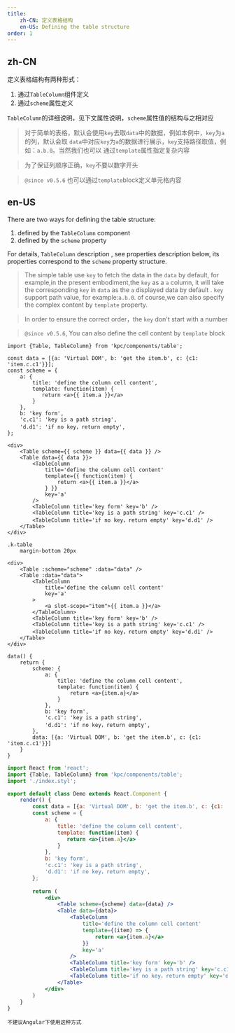 ```yaml
---
title: 
    zh-CN: 定义表格结构
    en-US: Defining the table structure
order: 1
---
```


## zh-CN

定义表格结构有两种形式：

1. 通过`TableColumn`组件定义 
2. 通过`scheme`属性定义

`TableColumn`的详细说明，见下文属性说明，`scheme`属性值的结构与之相对应

> 对于简单的表格，默认会使用`key`去取`data`中的数据，例如本例中，`key`为`a`的列，默认会取
> `data`中对应`key`为`a`的数据进行展示，`key`支持路径取值，例如：`a.b.0`。当然我们也可以
> 通过`template`属性指定复杂内容

> 为了保证列顺序正确，`key`不要以数字开头

> `@since v0.5.6` 也可以通过`template`block定义单元格内容

## en-US

There are two ways for defining the table structure:

1. defined by the `TableColumn` component
2. defined by the `scheme` property

For details, `TableColumn` description , see properties description below, its properties correspond to the `scheme` property structure.

> The simple table use `key` to fetch the data in the `data` by default, for example,in the present embodiment,the `key` as a `a` column, it will take the corresponding `key` in `data` as the `a` displayed  data by default . `key` support path value, for example:`a.b.0`. of course,we can also specify the complex content by `template` property.

> In order to ensure the correct order，the `key` don't start with a number 

> `@since v0.5.6`, You can also define the cell content by `template` block

```vdt
import {Table, TableColumn} from 'kpc/components/table';

const data = [{a: 'Virtual DOM', b: 'get the item.b', c: {c1: 'item.c.c1'}}];
const scheme = {
    a: {
        title: 'define the column cell content',
        template: function(item) {
           return <a>{{ item.a }}</a>
        }
    },
    b: 'key form',
    'c.c1': 'key is a path string',
    'd.d1': 'if no key，return empty',
};

<div>
    <Table scheme={{ scheme }} data={{ data }} />
    <Table data={{ data }}>
        <TableColumn 
            title='define the column cell content'
            template={{ function(item) {
                return <a>{{ item.a }}</a>
            } }} 
            key='a'
        />
        <TableColumn title='key form' key='b' />
        <TableColumn title='key is a path string' key='c.c1' />
        <TableColumn title='if no key，return empty' key='d.d1' />
    </Table>
</div>
```

```styl
.k-table
    margin-bottom 20px
```

```vue-template
<div>
    <Table :scheme="scheme" :data="data" />
    <Table :data="data">
        <TableColumn 
            title='define the column cell content'
            key='a'
        >
            <a slot-scope="item">{{ item.a }}</a>
        </TableColumn>
        <TableColumn title='key form' key='b' />
        <TableColumn title='key is a path string' key='c.c1' />
        <TableColumn title='if no key，return empty' key='d.d1' />
    </Table>
</div>
```

```vue-data
data() {
    return {
        scheme: {
            a: {
                title: 'define the column cell content',
                template: function(item) {
                    return <a>{item.a}</a>
                }
            },
            b: 'key form',
            'c.c1': 'key is a path string',
            'd.d1': 'if no key，return empty', 
        },
        data: [{a: 'Virtual DOM', b: 'get the item.b', c: {c1: 'item.c.c1'}}]
    }
}
```

```jsx
import React from 'react';
import {Table, TableColumn} from 'kpc/components/table';
import './index.styl';

export default class Demo extends React.Component {
    render() {
        const data = [{a: 'Virtual DOM', b: 'get the item.b', c: {c1: 'item.c.c1'}}];
        const scheme = {
            a: {
                title: 'define the column cell content',
                template: function(item) {
                   return <a>{item.a}</a>
                }
            },
            b: 'key form',
            'c.c1': 'key is a path string',
            'd.d1': 'if no key，return empty',
        };
    
        return (
            <div>
                <Table scheme={scheme} data={data} />
                <Table data={data}>
                    <TableColumn 
                        title='define the column cell content'
                        template={(item) => {
                            return <a>{item.a}</a>
                        }}
                        key='a'
                    />
                    <TableColumn title='key form' key='b' />
                    <TableColumn title='key is a path string' key='c.c1' />
                    <TableColumn title='if no key，return empty' key='d.d1' />
                </Table>
            </div>
        )
    }
}
```

```angular-ignore
不建议Angular下使用这种方式
```

